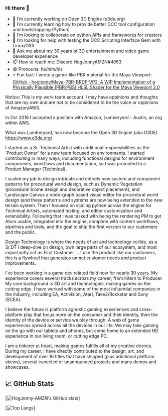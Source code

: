 ### Hi there 👋

- 🔭 I’m currently working on Open 3D Engine (o3de.org)
- 🌱 I’m currently learning how to provide better DCC tool configuration and bootstrapping (Python)
- 👯 I’m looking to collaborate on python APIs and frameworks for creators
- 🤔 I’m looking for help with testing the DCC Scripting Interface Gem with Linux/OSX
- 💬 Ask me about my 30 years of 3D entertainment and video game developer experience
- 📫 How to reach me: Discord HogJonnyAMZN#4953
- 😄 Pronouns: he/him/his
- ⚡ Fun fact: I wrote a game-like PBR material for the Maya Viewport: [GitHub - hogjonny/Maya-PBR-BRDF-VP2: A WIP Implementation of a Physically Plausible (PBR/PBS) HLSL Shader for the Maya Viewport 2.0](https://github.com/hogjonny/Maya-PBR-BRDF-VP2)

Notice: This is my work team account.  I may have oppinions and thoughts that are my own and are not to be considered to be the voice or oppinions of Amazon/AWS.

In Oct 2016 I accepted a position with Amazon, Lumberyard - Austin, an org within AWS.  

What was Lumberyard, has now become the Open 3D Engine (aka O3DE) https://www.o3de.org/  

I started as a Sr. Technical Artist with additional responsibilities as the 'Product Owner' for a new team focused on environments. I started contributing in many ways, including functional designs for environment components, workflows and documentation, so I was promoted to a Product Manager (Technical).  

I scaled my job to design intricate and entirely new system and component patterns for procedural world design, such as Dynamic Vegetation (procedural biome design and decorative object placement), and Landscape Canvas a node-graph based visual editor for procedural world design (and these patterns and systems are now being extended to the new terrain system. Then I focused on scaling python across the engine for Technical Artists, automated testing, and editor customization and extensibility. Following that I was tasked with being the rendering PM to get Atom usable, integrated into the engine, complete with content workflows, pipelines and tools, and the goal to ship the first version to our customers and the public.  

Design Technology is where the needs of art and technology collide, as a Sr.DT I deep-dive on design, own large parts of our ecosystem, and most importantly act as First Customer ... I use the product like our customers, this is a flywheel that generates unmet customer needs and product improvements.  

I've been working in a game dev related field now for nearly 30 years. My experience covers several tracks across my career; from Intern to Producer. My core background is 3D art and technologies, making games on the cutting edge. I have worked with some of the most influential companies in the industry, including EA, Activision, Atari, Take2/Rockstar and Sony (SCEA).  

I believe the future is platform agnostic gaming experiences and cross-platform play that focus more on the consumer and their identity, then the identity of the device or service we play through. A web of game experiences spread across all the devices in our life. We may take gaming on the go with our tablets and phones, but come home to an extended HD experience in our living room, or cutting edge PC.  

I am a tinkerer at heart, making games fulfills all of my creative desires. During my career, I have directly contributed to the design, art, and development of over 16 titles that have shipped (plus additional platform skews), several canceled or unannounced projects and many demos and showcases.

## &#x1f4c8; GitHub Stats

[![HogJonny-AMZN's GitHub stats](https://github-readme-stats.vercel.app/api?username=HogJonny-AMZN&count_private=true&show_icons=true&theme=radical)]

[![Top Langs](https://github-readme-stats.vercel.app/api/top-langs/?username=HogJonny-AMZN&count_private=true&langs_count=10&theme=radical)]
